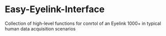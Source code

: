 # Easy-Eyelink-Interface
Collection of high-level functions for conrtol of an Eyelink 1000+ in typical human data acquisition scenarios
